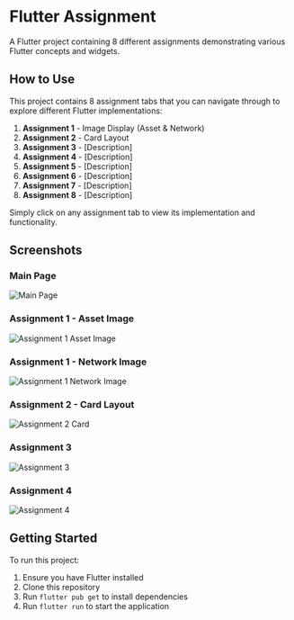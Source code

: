 # Flutter Assignment

A Flutter project containing 8 different assignments demonstrating various Flutter concepts and widgets.

## How to Use

This project contains 8 assignment tabs that you can navigate through to explore different Flutter implementations:

1. **Assignment 1** - Image Display (Asset & Network)
2. **Assignment 2** - Card Layout
3. **Assignment 3** - [Description]
4. **Assignment 4** - [Description]
5. **Assignment 5** - [Description]
6. **Assignment 6** - [Description]
7. **Assignment 7** - [Description]
8. **Assignment 8** - [Description]

Simply click on any assignment tab to view its implementation and functionality.

## Screenshots

### Main Page
![Main Page](screenshots/main_page.png)

### Assignment 1 - Asset Image
![Assignment 1 Asset Image](screenshots/assignment1_asset_img.png)

### Assignment 1 - Network Image
![Assignment 1 Network Image](screenshots/assignment1_network_img.png)

### Assignment 2 - Card Layout
![Assignment 2 Card](screenshots/card_assignment2.png)

### Assignment 3
![Assignment 3](screenshots/assignment3.png)

### Assignment 4
![Assignment 4](screenshots/assignment4.png)

## Getting Started

To run this project:

1. Ensure you have Flutter installed
2. Clone this repository
3. Run `flutter pub get` to install dependencies
4. Run `flutter run` to start the application
